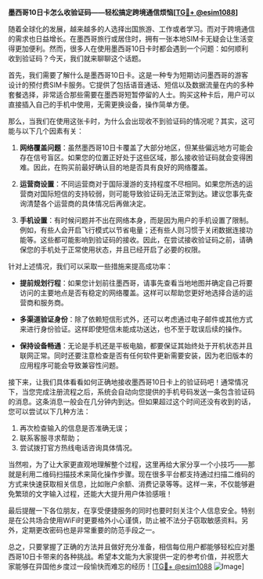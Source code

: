 **墨西哥10日卡怎么收验证码——轻松搞定跨境通信烦恼[[TG💪+ @esim1088](https://t.me/s/esim1088)]**

随着全球化的发展，越来越多的人选择出国旅游、工作或者学习。而对于跨境通信的需求也日益增长。在墨西哥旅行或居住时，拥有一张本地SIM卡无疑会让生活变得更加便利。然而，很多人在使用墨西哥10日卡时都会遇到一个问题：如何顺利收到验证码？今天，我们就来聊聊这个话题。

首先，我们需要了解什么是墨西哥10日卡。这是一种专为短期访问墨西哥的游客设计的预付费SIM卡服务。它提供了包括语音通话、短信以及数据流量在内的多种套餐选择，非常适合那些需要在墨西哥短暂停留的人士。购买这种卡后，用户可以直接插入自己的手机中使用，无需更换设备，操作简单方便。

那么，当我们在使用这张卡时，为什么会出现收不到验证码的情况呢？其实，这可能与以下几个因素有关：

1. **网络覆盖问题**：虽然墨西哥10日卡覆盖了大部分地区，但某些偏远地方可能会存在信号盲区。如果您的位置正好处于这些区域，那么接收验证码就会变得困难。因此，在购买前最好确认目的地是否具有良好的网络覆盖。

2. **运营商设置**：不同运营商对于国际漫游的支持程度不尽相同。如果您所选的运营商对国际短信的支持较弱，则可能导致验证码无法正常到达。建议您事先查询清楚各个运营商的具体情况后再做决定。

3. **手机设置**：有时候问题并不出在网络本身，而是因为用户的手机设置了限制。例如，有些人会开启飞行模式以节省电量；还有些人则习惯于关闭数据连接功能等。这些都可能影响到验证码的接收。因此，在尝试接收验证码之前，请确保您的手机处于正常使用状态，并且已经开启了必要的权限。

针对上述情况，我们可以采取一些措施来提高成功率：

- **提前规划行程**：如果您计划前往墨西哥，请事先查看当地地图并确定自己将要访问的主要地点是否有稳定的网络覆盖。这样可以帮助您更好地选择合适的运营商和服务商。
  
- **多渠道验证身份**：除了依赖短信形式外，还可以考虑通过电子邮件或其他方式来进行身份验证。这样即使短信未能成功送达，也不至于耽误后续的操作。

- **保持设备畅通**：无论是手机还是平板电脑，都要保证其始终处于开机状态并且联网正常。同时还要注意检查是否有任何软件更新需要安装，因为老旧版本的应用程序可能会导致兼容性问题。

接下来，让我们具体看看如何正确地接收墨西哥10日卡上的验证码吧！通常情况下，当您完成注册流程之后，系统会自动向您提供的手机号码发送一条包含验证码的消息。这条消息一般会在几分钟内到达。但如果超过这个时间还没有收到的话，您可以尝试以下几种方法：

1. 再次检查输入的信息是否准确无误；
2. 联系客服寻求帮助；
3. 尝试拨打官方热线电话咨询具体情况。

当然啦，为了让大家更直观地理解整个过程，这里再给大家分享一个小技巧——那就是利用二维码扫描技术来简化操作步骤。现在很多平台都支持通过扫描二维码的方式来快速获取相关信息，比如账户余额、消费记录等等。这样一来，不仅能够避免繁琐的文字输入过程，还能大大提升用户体验感哦！

最后提醒一下各位朋友，在享受便捷服务的同时也要时刻关注个人信息安全。特别是在公共场合使用WiFi时更要格外小心谨慎，防止被不法分子窃取敏感资料。另外，定期更改密码也是非常重要的防范手段之一。

总之，只要掌握了正确的方法并且做好充分准备，相信每位用户都能够轻松应对墨西哥10日卡带来的各种挑战。希望本文能为大家提供一定的参考价值，并祝愿大家能够在异国他乡度过一段愉快而难忘的经历！[[TG💪+ @esim1088](https://t.me/s/esim1088) ![Image](https://i.postimg.cc/4NQfJmqS/Snipaste-2025-05-13-00-14-12.png)]